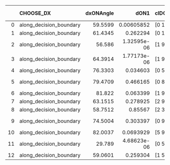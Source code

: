 |    | CHOOSE_DX               |   dxONAngle |        dON1 | cIDON1   |   dON_patch_1 |   nTON |         dON |   dxOFFAngle |       dOFF1 | cIDOFF1   |   dOFF_patch_1 |   nTOFF |        dOFF | SUCCESS   |   nExp |   dual_point_id |   subpoint_time_seconds |   total_execution_time |      logp |         dOFF/dON | Vote dOFF>dON   |
|---:|:------------------------|------------:|------------:|:---------|--------------:|-------:|------------:|-------------:|------------:|:----------|---------------:|--------:|------------:|:----------|-------:|----------------:|------------------------:|-----------------------:|----------:|-----------------:|:----------------|
|  0 | along_decision_boundary |     59.5599 | 0.00605852  | [0 1]    |   0.00605852  |      1 | 0.00605852  |      57.0811 | 0.0942174   | [0 1]     |    0.0942174   |       1 | 0.0942174   | True      |      1 |              18 |                0.966103 |                24.6465 |  0        |     15.5512      | True            |
|  1 | along_decision_boundary |     61.4345 | 0.262294    | [0 1]    |   0.262294    |      1 | 0.262294    |      59.3166 | 0.455069    | [0 1]     |    0.455069    |       1 | 0.455069    | True      |      2 |              75 |                3.25931  |                95.9052 | -0.5      |      1.73495     | True            |
|  2 | along_decision_boundary |     56.586  | 1.32595e-06 | [1 9]    |   1.32595e-06 |      1 | 1.32595e-06 |      60.1745 | 0.548601    | [1 9]     |    0.548601    |       1 | 0.548601    | True      |      3 |              76 |                2.28966  |                98.2009 | -1        | 413741           | True            |
|  3 | along_decision_boundary |     64.3914 | 1.77173e-06 | [1 9]    |   1.77173e-06 |      1 | 1.77173e-06 |      75.858  | 0.129928    | [0 9]     |    0.129928    |       1 | 0.129928    | True      |      4 |              78 |                0.950814 |                99.8257 | -1.5      |  73333.8         | True            |
|  4 | along_decision_boundary |     76.3303 | 0.034603    | [0 5]    |   0.034603    |      1 | 0.034603    |      82.4948 | 0.176832    | [1 5]     |    0.176832    |       1 | 0.176832    | True      |      5 |              81 |                1.55343  |               108.623  | -2        |      5.11031     | True            |
|  5 | along_decision_boundary |     79.4709 | 0.466165    | [0 8]    |   0.466165    |      1 | 0.466165    |      65.9093 | 5.37008e-05 | [1 8]     |    5.37008e-05 |       1 | 5.37008e-05 | False     |      6 |              88 |                1.37697  |               121.506  | -2.5      |      0.000115197 | False           |
|  6 | along_decision_boundary |     81.822  | 0.063399    | [1 9]    |   0.063399    |      1 | 0.063399    |      78.3899 | 0.162976    | [1 9]     |    0.162976    |       1 | 0.162976    | True      |      7 |              97 |                1.46597  |               133.354  | -1.33333  |      2.57063     | True            |
|  7 | along_decision_boundary |     63.1515 | 0.278925    | [2 9]    |   0.278925    |      1 | 0.278925    |      44.1733 | 0.255751    | [2 9]     |    0.255751    |       1 | 0.255751    | False     |      8 |             114 |                4.30273  |               161.88   | -1.78571  |      0.916917    | False           |
|  8 | along_decision_boundary |     58.7512 | 0.85567     | [2 3]    |   0.85567     |      1 | 0.85567     |      43.8189 | 0.436541    | [2 3]     |    0.436541    |       1 | 0.436541    | False     |      9 |             145 |                6.05698  |               201.142  | -1        |      0.510175    | False           |
|  9 | along_decision_boundary |     74.5004 | 0.303397    | [0 9]    |   0.303397    |      1 | 0.303397    |      56.4704 | 2.52197e-06 | [0 9]     |    2.52197e-06 |       1 | 2.52197e-06 | False     |     10 |             156 |                1.36384  |               215.101  | -0.5      |      8.31242e-06 | False           |
| 10 | along_decision_boundary |     82.0037 | 0.0693929   | [5 9]    |   0.0693929   |      1 | 0.0693929   |      64.8916 | 0.2131      | [5 9]     |    0.2131      |       1 | 0.2131      | True      |     11 |             161 |                1.67083  |               225.036  | -0.2      |      3.07092     | True            |
| 11 | along_decision_boundary |     29.789  | 4.68623e-06 | [0 5]    |   4.68623e-06 |      1 | 4.68623e-06 |      86.7416 | 0.142023    | [1 5]     |    0.142023    |       1 | 0.142023    | True      |     12 |             172 |                0.944552 |               238.94   | -0.409091 |  30306.5         | True            |
| 12 | along_decision_boundary |     59.0601 | 0.259304    | [1 5]    |   0.259304    |      1 | 0.259304    |      63.7613 | 0.133453    | [0 5]     |    0.133453    |       1 | 0.133453    | False     |     13 |             187 |                2.64812  |               250.863  | -0.666667 |      0.514659    | False           |